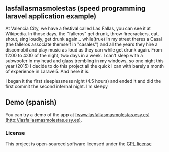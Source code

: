## lasfallasmasmolestas (speed programming laravel application example)

At Valencia City, we have a festival called Las Fallas, you can see it at Wikipedia.
In those days, the "falleros" get drunk, throw firecrackers, eat, shout, sing loudly, get drunk again... while(true)
In my street theres a Casal (the falleros associate themself in "casales") and all the years they hire a discomobil and play music as loud as they can while get drunk again. From 12:00 to 4:00 of the night, two days in a week.
I can't sleep with a subwoofer in my head and glass trembling in my windows, so one night this year (2015) I decide to do this project all the quick I can with barely a month of experience in Laravel5.
And here it is.

I began it the first sleeplessness night (4.5 hours) and ended it and did the first commit the second infernal night.
I'm sleepy

## Demo (spanish)

You can try a demo of the app at [www.lasfallasmasmolestas.esy.es](http://lasfallasmasmolestas.esy.es).

### License

This project is open-sourced software licensed under the [GPL license](http://www.gnu.org/copyleft/gpl.html)
